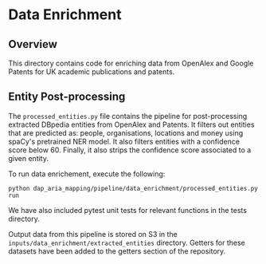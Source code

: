 # Data Enrichment

## Overview

This directory contains code for enriching data from OpenAlex and Google Patents for UK academic publications and patents.

## Entity Post-processing

The `processed_entities.py` file contains the pipeline for post-processing extracted DBpedia entities from OpenAlex and Patents. It filters out entities that are predicted as: people, organisations, locations and money using spaCy's pretrained NER model. It also filters entities with a confidence score below 60. Finally, it also strips the confidence score associated to a given entity.

To run data enrichement, execute the following:

`python dap_aria_mapping/pipeline/data_enrichment/processed_entities.py run`

We have also included pytest unit tests for relevant functions in the tests directory.

Output data from this pipeline is stored on S3 in the `inputs/data_enrichment/extracted_entities` directory. Getters for these datasets have been added to the getters section of the repository.
